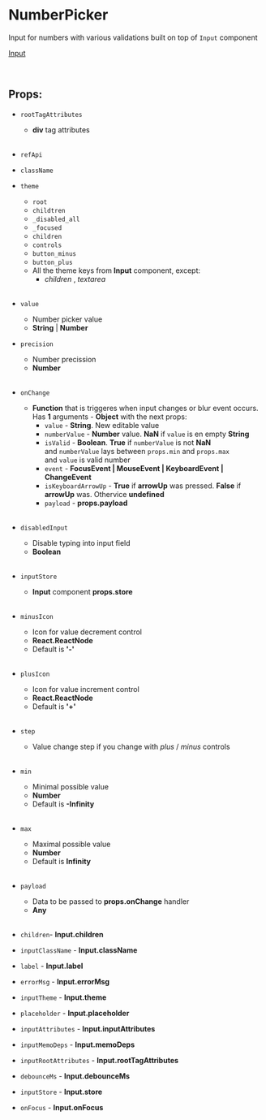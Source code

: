# NumberPicker

Input for numbers with various validations built on top of `Input` component<br />

[Input](https://github.com/CyberCookie/siegel/tree/master/client_core/ui/Input)

<br />

## Props:

- `rootTagAttributes`
    - **div** tag attributes<br /><br />

- `refApi`

- `className`

- `theme`
    - `root`
    - `childtren`
    - `_disabled_all`
    - `_focused`
    - `children`
    - `controls`
    - `button_minus`
    - `button_plus`
    - All the theme keys from **Input** component, except:
        - _children_ , _textarea_<br /><br />

- `value`
    - Number picker value
    - **String** | **Number**

- `precision`
    - Number precission
    - **Number**<br /><br />

- `onChange`
    - **Function** that is triggeres when input changes or blur event occurs.<br />
    Has **1** arguments - **Object** with the next props:
        - `value` - **String**. New editable value
        - `numberValue` - **Number** value. **NaN** if `value` is en empty **String**
        - `isValid` - **Boolean**. **True** if `numberValue` is not **NaN**<br />
            and `numberValue` lays between `props.min` and `props.max`<br />
            and `value` is valid number
        - `event` - **FocusEvent | MouseEvent | KeyboardEvent | ChangeEvent**
        - `isKeyboardArrowUp` - **True** if **arrowUp** was pressed. **False** if **arrowUp** was. Othervice **undefined**
        - `payload` - **props.payload**<br /><br />

- `disabledInput`
    - Disable typing into input field
    - **Boolean**<br /><br />

- `inputStore`
    - **Input** component **props.store**<br /><br />

- `minusIcon`
    - Icon for value decrement control
    - **React.ReactNode**
    - Default is **'-'**<br /><br />

- `plusIcon`
    - Icon for value increment control
    - **React.ReactNode**
    - Default is **'+'**<br /><br />

- `step`
    - Value change step if you change with _plus_ / _minus_ controls<br /><br />

- `min`
    - Minimal possible value
    - **Number**
    - Default is **-Infinity**<br /><br />

- `max`
    - Maximal possible value
    - **Number**
    - Default is **Infinity**<br /><br />

- `payload`
    - Data to be passed to **props.onChange** handler
    - **Any**<br /><br />

- `children`- **Input.children**

- `inputClassName` - **Input.className**

- `label` - **Input.label**

- `errorMsg` - **Input.errorMsg**

- `inputTheme` - **Input.theme**

- `placeholder` - **Input.placeholder**

- `inputAttributes` - **Input.inputAttributes**

- `inputMemoDeps` - **Input.memoDeps**

- `inputRootAttributes` - **Input.rootTagAttributes**

- `debounceMs` - **Input.debounceMs**

- `inputStore` - **Input.store**

- `onFocus` - **Input.onFocus**